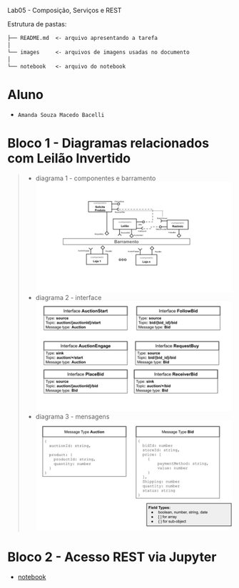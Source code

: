 Lab05 - Composição, Serviços e REST

Estrutura de pastas:

~~~
├── README.md  <- arquivo apresentando a tarefa
│
└── images     <- arquivos de imagens usadas no documento
│
└── notebook   <- arquivo do notebook
~~~

# Aluno
* `Amanda Souza Macedo Bacelli`

# Bloco 1 - Diagramas relacionados com Leilão Invertido
> * diagrama 1 - componentes e barramento
![diagrama 1 - componentes e barramento](images/1.jpg)
> * diagrama 2 - interface
![diagrama 2 - interface](images/2.jpg)
> * diagrama 3 - mensagens
![diagrama 3 - mensagens](images/3.jpg)

# Bloco 2 - Acesso REST via Jupyter

* [notebook](notebook/lab5-tarefas-amanda.ipynb)
